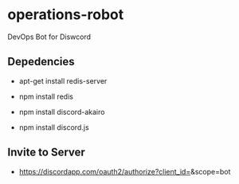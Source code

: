 # operations-robot
DevOps Bot for Diswcord

## Depedencies

* apt-get install redis-server

* npm install redis
* npm install discord-akairo
* npm install discord.js

## Invite to Server

* https://discordapp.com/oauth2/authorize?client_id=<bot-client-id>&scope=bot

